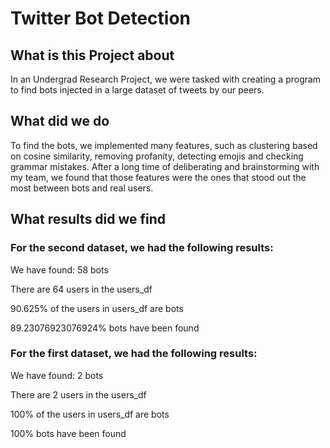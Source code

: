 # Twitter Bot Detection

## What is this Project about

In an Undergrad Research Project, we were tasked with creating a program to find bots injected in a large dataset of tweets by our peers.

## What did we do

To find the bots, we implemented many features, such as clustering based on cosine similarity, removing profanity, detecting emojis and checking grammar mistakes. After a long time of deliberating and brainstorming with my team, we found that those features were the ones that stood out the most between bots and real users. 

## What results did we find

### For the second dataset, we had the following results:

  We have found: 58 bots
  
  There are 64 users in the users_df
  
  90.625% of the users in users_df are bots
  
  89.23076923076924% bots have been found

### For the first dataset, we had the following results:

  We have found: 2 bots
  
  There are 2 users in the users_df
  
  100% of the users in users_df are bots
  
  100% bots have been found
